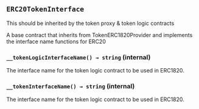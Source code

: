 ## `ERC20TokenInterface`

This should be inherited by the token proxy & token logic contracts


A base contract that inherits from TokenERC1820Provider and implements
the interface name functions for ERC20


### `__tokenLogicInterfaceName() → string` (internal)



The interface name for the token logic contract to be used in ERC1820.


### `__tokenInterfaceName() → string` (internal)



The interface name for the token logic contract to be used in ERC1820.





